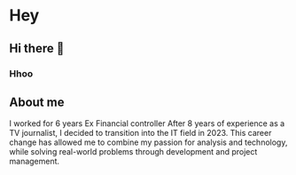 # Hey
## Hi there 👋
### Hhoo

## About me
I worked for 6 years 
Ex Financial controller
After 8 years of experience as a TV journalist, I decided to transition into the IT field in 2023. This career change has allowed me to combine my passion for analysis and technology, while solving real-world problems through development and project management.

<!--
**clairecarnot/clairecarnot** is a ✨ _special_ ✨ repository because its `README.md` (this file) appears on your GitHub profile.

Here are some ideas to get you started:

- 🔭 I’m currently working on ...
- 🌱 I’m currently learning ...
- 👯 I’m looking to collaborate on ...
- 🤔 I’m looking for help with ...
- 💬 Ask me about ...
- 📫 How to reach me: ...
- 😄 Pronouns: ...
- ⚡ Fun fact: ...
-->
